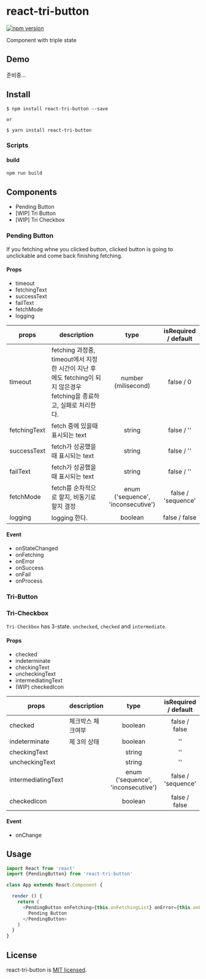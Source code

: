 # react-tri-button

[![npm version](https://badge.fury.io/js/react-tri-button.svg)](https://badge.fury.io/js/react-tri-button)

Component with triple state

## Demo

준비중...

## Install

```
$ npm install react-tri-button --save

or 

$ yarn install react-tri-button
```

### Scripts

#### build

```bash
npm run build
```

## Components

- Pending Button
- [WIP] Tri Button
- [WIP] Tri Checkbox

### Pending Button

If you fetching whne you clicked button, clicked button is going to unclickable and come back finishing fetching.

#### Props

- timeout
- fetchingText
- successText
- failText
- fetchMode
- logging

| props | description | type | isRequired / default |
|-------|-------|:------:|:------:|
|   timeout    |   fetching 과정중, timeout에서 지정한 시간이 지난 후에도 fetching이 되지 않은경우 fetching을 종료하고, 실패로 처리한다.    |   number (milisecond)    |    false / 0 |
|   fetchingText    |   fetch 중에 있을때 표시되는 text    |   string    |   false / ''  |
|   successText    | fetch가 성공했을때 표시되는 text |   string    |  false / ''   |
|   failText    | fetch가 성공했을때 표시되는 text | string |  false / ''   |
| fetchMode | fetch를 순차적으로 할지, 비동기로 할지 결정 | enum ('sequence', 'inconsecutive') | false / 'sequence' |
| logging | logging 한다. | boolean | false / false |

#### Event

- onStateChanged
- onFetching
- onError
- onSuccess
- onFail
- onProcess


### Tri-Button


### Tri-Checkbox

`Tri-Checkbox` has 3-state. `unchecked`, `checked` and `intermediate`.

#### Props

- checked
- indeterminate
- checkingText
- uncheckingText
- intermediatingText
- (WIP) checkedIcon

| props | description | type | isRequired / default |
|-------|-------|:------:|:------:|
|checked|체크박스 체크여부|boolean|false / false|
|indeterminate|제 3의 상태|boolean|''|
|checkingText||   string    |''|
|uncheckingText|| string |''|
| intermediatingText|| enum ('sequence', 'inconsecutive') | false / 'sequence' |
| checkedIcon || boolean | false / false |

#### Event

- onChange


## Usage

``` javascript
import React from 'react'
import {PendingButton} from 'react-tri-button'

class App extends React.Component {

  render () {
    return (
      <PendingButton onFetching={this.onFetchingList} onError={this.onError} onSuccess={this.onSuccess}>
        Pending Button
      </PendingButton>
    )
  }
}

```



## License

react-tri-button is [MIT licensed](./LICENSE).